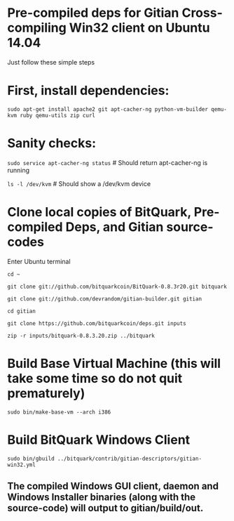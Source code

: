 # Pre-compiled deps for Gitian Cross-compiling Win32 client on Ubuntu 14.04
Just follow these simple steps 

# First, install dependencies:
`sudo apt-get install apache2 git apt-cacher-ng python-vm-builder qemu-kvm ruby qemu-utils zip curl`

# Sanity checks:
`sudo service apt-cacher-ng status` # Should return apt-cacher-ng is running

`ls -l /dev/kvm` # Should show a /dev/kvm device

# Clone local copies of BitQuark, Pre-compiled Deps, and Gitian source-codes
Enter Ubuntu terminal

`cd ~`

`git clone git://github.com/bitquarkcoin/BitQuark-0.8.3r20.git bitquark`

`git clone git://github.com/devrandom/gitian-builder.git gitian`

`cd gitian`

`git clone https://github.com/bitquarkcoin/deps.git inputs`

`zip -r inputs/bitquark-0.8.3.20.zip ../bitquark`

# Build Base Virtual Machine (this will take some time so do not quit prematurely)
`sudo bin/make-base-vm --arch i386`

# Build BitQuark Windows Client
`sudo bin/gbuild ../bitquark/contrib/gitian-descriptors/gitian-win32.yml`

## The compiled Windows GUI client, daemon and Windows Installer binaries (along with the source-code) will output to gitian/build/out.
